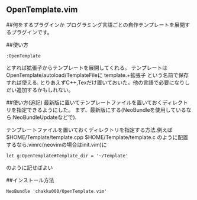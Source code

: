 ## OpenTemplate.vim

##何をするプラグインか
プログラミング言語ごとの自作テンプレートを展開するプラグインです。 

##使い方
```
:OpenTemplate
```
とすれば拡張子からテンプレートを展開してくれる。
テンプレートはOpenTemplate/autoload/TemplateFileに
template.+拡張子
という名前で保存すれば使える.
とりあえずC++,Texだけ置いておいた。他の言語で必要になりしだい追加するかもしれない。 

##使い方(追記)
最新版に置いてテンプレートファイルを置いておくディレクトリを指定できるようにした。 
まず、最新版にする(NeoBundleを使用しているなら:NeoBundleUpdateなどで). 

テンプレートファイルを置いておくディレクトリを指定する方法.例えば 
$HOME/Template/template.cpp 
$HOME/Template/template.c 
のように配置するなら.vimrc(neovimの場合はinit.vim)に 
```
let g:OpenTemplate#Template_dir = '~/Template'
````
のように記せばよい

##インストール方法 
```
NeoBundle 'chakku000/OpenTemplate.vim'
```
